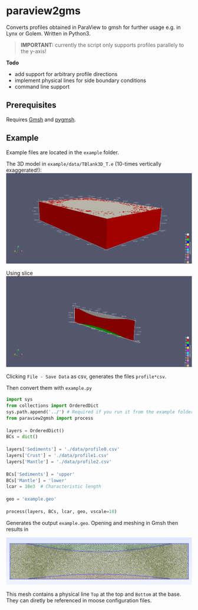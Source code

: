 # paraview2gms

Converts profiles obtained in ParaView to gmsh for further usage e.g. in Lynx or Golem. Written in Python3.

> **IMPORTANT:**
> currently the script only supports profiles parallely to the y-axis!

**Todo**
  - add support for arbitrary profile directions
  - implement physical lines for side boundary conditions
  - command line support

## Prerequisites

Requires [Gmsh](http://gmsh.info/) and [pygmsh](https://github.com/nschloe/pygmsh).

## Example

Example files are located in the `example` folder.

The 3D model in `example/data/TBlank3D_T.e` (10-times vertically exaggerated!):
![3D model](./img/paraview_full_model.png)

Using slice
![Slice](./img/paraview_slice.png)

Clicking `File - Save Data` as csv, generates the files `profile*csv`.

Then convert them with `example.py`

```python
import sys
from collections import OrderedDict
sys.path.append('../') # Required if you run it from the example folder
from paraview2gmsh import process

layers = OrderedDict()
BCs = dict()

layers['Sediments'] = './data/profile0.csv'
layers['Crust'] = './data/profile1.csv'
layers['Mantle'] = './data/profile2.csv'

BCs['Sediments'] = 'upper'
BCs['Mantle'] = 'lower'
lcar = 10e3  # Characteristic length

geo = 'example.geo'

process(layers, BCs, lcar, geo, vscale=10)
```

Generates the output `example.geo`. Opening and meshing in Gmsh then results in

![Gmesh result](./img/result_gmsh.png)

This mesh contains a physical line `Top` at the top and `Bottom` at the base.
They can diretly be referenced in moose configuration files.
